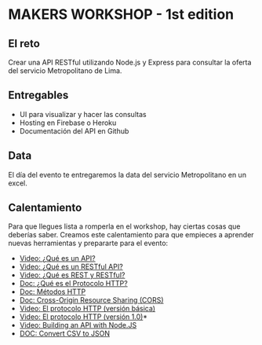 # MAKERS WORKSHOP - 1st edition

## El reto 
Crear una API RESTful utilizando Node.js y Express para consultar la oferta del servicio Metropolitano de Lima.

## Entregables
* UI para visualizar y hacer las consultas
* Hosting en Firebase o Heroku
* Documentación del API en Github

## Data
El día del evento te entregaremos la data del servicio Metropolitano en un excel.

## Calentamiento
Para que llegues lista a romperla en el workshop, hay ciertas cosas que deberías saber. Creamos este calentamiento para que empieces a aprender nuevas herramientas y prepararte para el evento:

* [Video: ¿Qué es un API?](https://www.youtube.com/watch?v=7YcW25PHnAA)
* [Video: ¿Qué es un RESTful API?](https://www.youtube.com/watch?v=Q-BpqyOT3a8)
* [Video: ¿Qué es REST y RESTful?](https://www.youtube.com/watch?v=pVAMOielOJQ)
* [Doc: ¿Qué es el Protocolo HTTP?](https://developer.mozilla.org/es/docs/Web/HTTP)
* [Doc: Métodos HTTP](https://restfulapi.net/http-methods/)
* [Doc: Cross-Origin Resource Sharing (CORS)](https://developer.mozilla.org/en-US/docs/Web/HTTP/CORS)
* [Video: El protocolo HTTP (versión básica)](https://www.youtube.com/watch?v=wHXRmq75N_Y&t=4s)
* [Video: El protocolo HTTP (versión 1.0)](https://www.youtube.com/watch?v=CPUbmKc3rtM&t=289s)* 
* [Video: Building an API with Node.JS](https://www.youtube.com/watch?v=P-Upi9TMrBk&amp=&t=6s)
* [DOC: Convert CSV to JSON](http://www.convertcsv.com/csv-to-json.htm)
